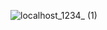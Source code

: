 ![localhost_1234_ (1)](https://github.com/SinghBharati/Foodiez/assets/88208046/ae318a12-d9fd-4e32-bee8-87fa69239877)
